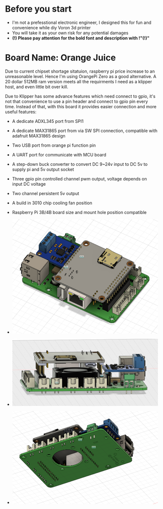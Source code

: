 # Before you start
- I'm not a prefesstional electronic engineer, I designed this for fun and convenience while diy Voron 3d printer
- You will take it as your own risk for any potential damages
- **(!) Please pay attention for the bold font and description with !"(!)"**

# Board Name: Orange Juice
Due to current chipset shortage sitatuion, raspberry pi price increase to an unreasonable level. 
Hence I'm using OrangePi Zero as a good alternative. A 20 dollar 512MB ram version meets all the requirments I need as a klipper host, and even little bit over kill.

Due to Klipper has some advance features which need connect to gpio, it's not that convenience to use a pin header and connect to gpio pin every time. Instead of that, with this board it provides easier connection and more useful features:

- A dedicate ADXL345 port from SPI1 
- A dedicate MAX31865 port from via SW SPI connection, compatible with adafruit MAX31865 design
- Two USB port from orange pi function pin
- A UART port for communicate with MCU board
- A step-down buck converter to convert DC 9~24v input to DC 5v to supply pi and 5v output socket
- Three gpio pin controlled channel pwm output, voltage depends on input DC voltage
- Two channel persistent 5v output
- A build in 3010 chip cooling fan position
- Raspberry Pi 3B/4B board size and mount hole position compatible 

- ![](images/top.png)  

- ![](images/front.png)  

- ![](images/bottom.png)  


